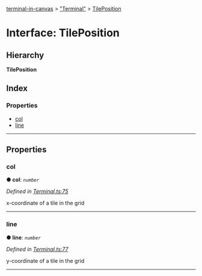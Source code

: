 [terminal-in-canvas](../README.md) > ["Terminal"](../modules/_terminal_.md) > [TilePosition](../interfaces/_terminal_.tileposition.md)

# Interface: TilePosition

## Hierarchy

**TilePosition**

## Index

### Properties

* [col](_terminal_.tileposition.md#col)
* [line](_terminal_.tileposition.md#line)

---

## Properties

<a id="col"></a>

###  col

**● col**: *`number`*

*Defined in [Terminal.ts:75](https://github.com/danikaze/terminal-in-canvas/blob/bacbdf6/src/Terminal.ts#L75)*

x-coordinate of a tile in the grid

___
<a id="line"></a>

###  line

**● line**: *`number`*

*Defined in [Terminal.ts:77](https://github.com/danikaze/terminal-in-canvas/blob/bacbdf6/src/Terminal.ts#L77)*

y-coordinate of a tile in the grid

___


